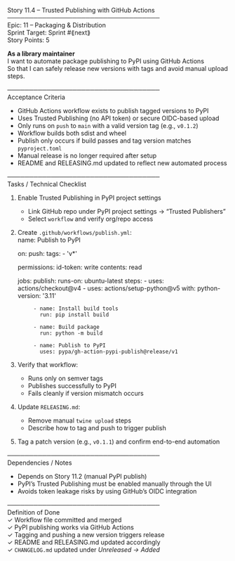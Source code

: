 Story 11.4 – Trusted Publishing with GitHub Actions  
───────────────────────────────────  
Epic: 11 – Packaging & Distribution  
Sprint Target: Sprint #⟪next⟫  
Story Points: 5

**As a library maintainer**  
I want to automate package publishing to PyPI using GitHub Actions  
So that I can safely release new versions with tags and avoid manual upload steps.

───────────────────────────────────  
Acceptance Criteria

- GitHub Actions workflow exists to publish tagged versions to PyPI
- Uses Trusted Publishing (no API token) or secure OIDC-based upload
- Only runs on `push` to `main` with a valid version tag (e.g., `v0.1.2`)
- Workflow builds both sdist and wheel
- Publish only occurs if build passes and tag version matches `pyproject.toml`
- Manual release is no longer required after setup
- README and RELEASING.md updated to reflect new automated process

───────────────────────────────────  
Tasks / Technical Checklist

1.  Enable Trusted Publishing in PyPI project settings

    - Link GitHub repo under PyPI project settings → “Trusted Publishers”
    - Select `workflow` and verify org/repo access

2.  Create `.github/workflows/publish.yml`:  
     name: Publish to PyPI

    on:
    push:
    tags: - 'v\*'

    permissions:
    id-token: write
    contents: read

    jobs:
    publish:
    runs-on: ubuntu-latest
    steps: - uses: actions/checkout@v4 - uses: actions/setup-python@v5
    with:
    python-version: '3.11'

             - name: Install build tools
               run: pip install build

             - name: Build package
               run: python -m build

             - name: Publish to PyPI
               uses: pypa/gh-action-pypi-publish@release/v1

3.  Verify that workflow:

    - Runs only on semver tags
    - Publishes successfully to PyPI
    - Fails cleanly if version mismatch occurs

4.  Update `RELEASING.md`:

    - Remove manual `twine upload` steps
    - Describe how to tag and push to trigger publish

5.  Tag a patch version (e.g., `v0.1.1`) and confirm end-to-end automation

───────────────────────────────────  
Dependencies / Notes

- Depends on Story 11.2 (manual PyPI publish)
- PyPI’s Trusted Publishing must be enabled manually through the UI
- Avoids token leakage risks by using GitHub’s OIDC integration

───────────────────────────────────  
Definition of Done  
✓ Workflow file committed and merged  
✓ PyPI publishing works via GitHub Actions  
✓ Tagging and pushing a new version triggers release  
✓ README and RELEASING.md updated accordingly  
✓ `CHANGELOG.md` updated under _Unreleased → Added_

